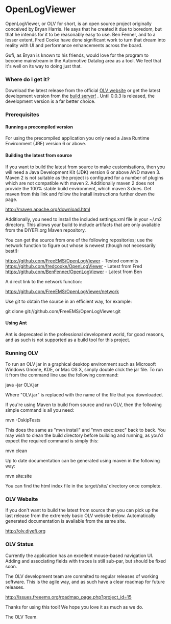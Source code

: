 # OpenLogViewer

OpenLogViewer, or OLV for short, is an open source project originally conceived
by Bryan Harris. He says that he created it due to boredom, but that he intends
for it to be reasonably easy to use. Ben Fenner, and to a lesser extent, Fred
Cooke have done significant work to turn that dream into reality with UI and
performance enhancements across the board.

Gufi, as Bryan is known to his friends, would love for the program to become
mainstream in the Automotive Datalog area as a tool. We feel that it's well on
its way to doing just that.

### Where do I get it?

Download the latest release from the official [OLV website](http://olv.diyefi.org)
or get the latest development version from the [build server!](http://builds.freeems.org)
. Until 0.0.3 is released, the development version is a far better choice.

### Prerequisites

#### Running a precompiled version

For using the precompiled application you only need a Java Runtime Environment
(JRE) version 6 or above.

#### Building the latest from source

If you want to build the latest from source to make customisations, then you will
need a Java Development Kit (JDK) version 6 or above AND maven 3. Maven 2 is
not suitable as the project is configured for a number of plugins which are not
compatible with maven 2. Additionally maven 2 does not provide the 100% stable
build environment, which maven 3 does. Get maven from this link and follow the
install instructions further down the page.

http://maven.apache.org/download.html

Additionally, you need to install the included settings.xml file in your ~/.m2
directory. This allows your build to include artifacts that are only available
from the DIYEFI.org Maven repository.

You can get the source from one of the following repositories; use the network
function to figure out whose is newest (though not necessarily best!):

https://github.com/FreeEMS/OpenLogViewer - Tested commits
https://github.com/fredcooke/OpenLogViewer - Latest from Fred
https://github.com/BenFenner/OpenLogViewer - Latest from Ben

A direct link to the network function:

https://github.com/FreeEMS/OpenLogViewer/network

Use git to obtain the source in an efficient way, for example:

git clone git://github.com/FreeEMS/OpenLogViewer.git

#### Using Ant

Ant is deprecated in the professional development world, for good reasons, and
as such is not supported as a build tool for this project.

### Running OLV

To run an OLV jar in a graphical desktop environment such as Microsoft Windows
Gnome, KDE, or Mac OS X, simply double click the jar file. To run it from the
command line use the following command:

java -jar OLV.jar

Where "OLV.jar" is replaced with the name of the file that you downloaded.

If you're using Maven to build from source and run OLV, then the following
simple command is all you need:

mvn -DskipTests

This does the same as "mvn install" and "mvn exec:exec" back to back. You may
wish to clean the build directory before building and running, as you'd expect
the required command is simply this:

mvn clean

Up to date documentation can be generated using maven in the following way:

mvn site:site

You can find the html index file in the target/site/ directory once complete.

### OLV Website

If you don't want to build the latest from source then you can pick up the last
release from the extremely basic OLV website below. Automatically generated
documentation is available from the same site.

http://olv.diyefi.org

### OLV Status

Currently the application has an excellent mouse-based navigation UI. Adding
and associating fields with traces is still sub-par, but should be fixed soon.

The OLV development team are commited to regular releases of working software.
This is the agile way, and as such have a clear roadmap for future releases.

http://issues.freeems.org/roadmap_page.php?project_id=15

Thanks for using this tool! We hope you love it as much as we do.

The OLV Team.

